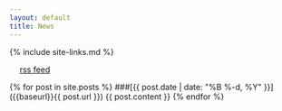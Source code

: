 ```yaml
---
layout: default
title: News
---
```

{% include site-links.md %}

<a href="feed.xml"><img src="{{baseurl}}/images/feed-icon-28x28.png" style="width: 1em; height: 1em;"></a>
<a href="feed.xml">rss feed</a>

{% for post in site.posts %}
###[{{ post.date | date: "%B %-d, %Y" }}]({{baseurl}}{{ post.url }})
{{ post.content }}
{% endfor %}
